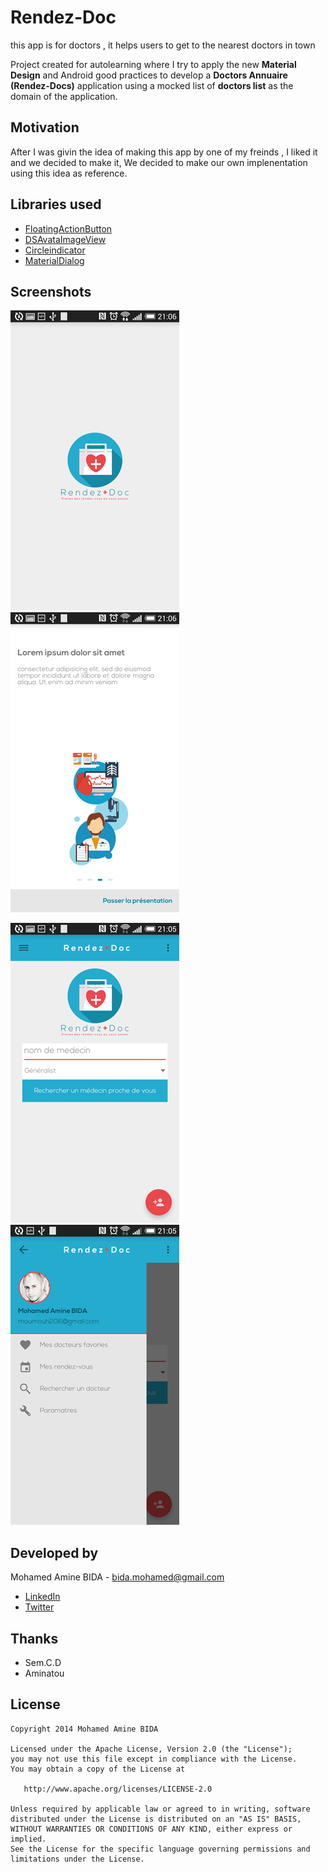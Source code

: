 # Rendez-Doc
this app is for doctors , it helps users to get to the nearest doctors in town

Project created for autolearning where I try to apply the new **Material Design** and Android good practices to develop a **Doctors Annuaire (Rendez-Docs)** application using a mocked list of **doctors list** as the domain of the application.
 
Motivation
----
After I was givin the idea of making this app by one of my freinds , I liked it and we decided to make it,
We decided to make our own implenentation using this idea as reference.
 
Libraries used
----
- [FloatingActionButton](https://github.com/makovkastar/FloatingActionButton)
- [DSAvataImageView](https://github.com/xperi/DSAvataImageView)
- [Circleindicator](https://github.com/ongakuer/CircleIndicator)
- [MaterialDialog](https://github.com/drakeet/MaterialDialog)

Screenshots
----
![screenshot](./ScreenShots/1.png "Screenshot 1") 
![screenshot](./ScreenShots/2.png "Screenshot 2")

![screenshot](./ScreenShots/4.png "Screenshot 4")
![screenshot](./ScreenShots/5.png "Screenshot 5")


Developed by
---
Mohamed Amine BIDA - <bida.mohamed@gmail.com>

* [LinkedIn](https://www.linkedin.com/in/moumouh206)
* [Twitter](https://twitter.com/moumouh206)

Thanks 
---
- Sem.C.D
- Aminatou


License
----
```
Copyright 2014 Mohamed Amine BIDA

Licensed under the Apache License, Version 2.0 (the "License");
you may not use this file except in compliance with the License.
You may obtain a copy of the License at

   http://www.apache.org/licenses/LICENSE-2.0

Unless required by applicable law or agreed to in writing, software
distributed under the License is distributed on an "AS IS" BASIS,
WITHOUT WARRANTIES OR CONDITIONS OF ANY KIND, either express or implied.
See the License for the specific language governing permissions and
limitations under the License.
```
